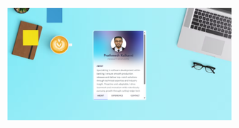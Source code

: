 !["portfolio"](https://github.com/kulkarnipratham/My-Portfolio/blob/main/Screenshot%202024-02-22%20183650.png)
